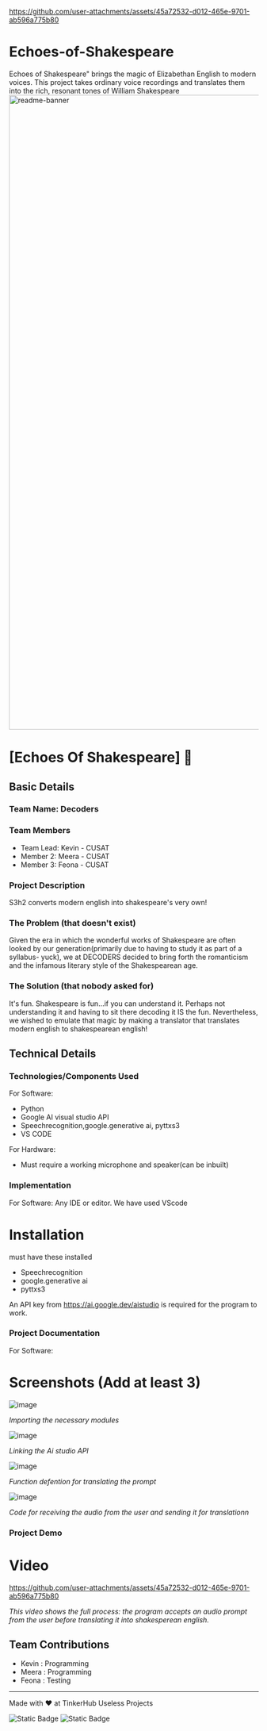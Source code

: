 https://github.com/user-attachments/assets/45a72532-d012-465e-9701-ab596a775b80

# Echoes-of-Shakespeare
Echoes of Shakespeare" brings the magic of Elizabethan English to modern voices. This project takes ordinary voice recordings and translates them into the rich, resonant tones of William Shakespeare
<img width="1280" alt="readme-banner" src="https://github.com/user-attachments/assets/35332e92-44cb-425b-9dff-27bcf1023c6c">

# [Echoes Of Shakespeare] 🎯


## Basic Details
### Team Name: Decoders


### Team Members
- Team Lead: Kevin - CUSAT
- Member 2: Meera - CUSAT
- Member 3: Feona - CUSAT

### Project Description
S3h2 converts modern english into shakespeare's very own!

### The Problem (that doesn't exist)
Given the era in which the wonderful works of Shakespeare are often looked by our generation(primarily due to having to study it as part of a syllabus- yuck), we at DECODERS decided to
bring forth the romanticism and the infamous literary style of the Shakespearean age.

### The Solution (that nobody asked for)
It's fun. Shakespeare is fun...if you can understand it. Perhaps not understanding it and having to sit there decoding it IS the fun. Nevertheless, we wished to emulate that magic by
making a translator that translates modern english to shakespearean english!

## Technical Details
### Technologies/Components Used
For Software:
- Python
- Google AI visual studio API
- Speechrecognition,google.generative ai, pyttxs3
- VS CODE

For Hardware:
- Must require a working microphone and speaker(can be inbuilt)
  

### Implementation
For Software: Any IDE or editor. We have used VScode
# Installation
must have these installed 
- Speechrecognition
- google.generative ai
- pyttxs3

An API key from https://ai.google.dev/aistudio is required for the program to work.

### Project Documentation
For Software:

# Screenshots (Add at least 3)
![image](https://github.com/user-attachments/assets/0efe5521-d7f9-43fc-bea6-6f7c255b60a4)

*Importing the necessary modules*


![image](https://github.com/user-attachments/assets/d781b972-800c-49aa-bef4-a3aaca25b9d1)


*Linking the Ai studio API*


![image](https://github.com/user-attachments/assets/bc3c92bd-c6f0-4aa8-bbed-710aa6b0c014)


*Function defention for translating the prompt*

![image](https://github.com/user-attachments/assets/d13c92df-ff38-40d7-9eda-e641f41717f1)

*Code for receiving the audio from the user and sending it for translationn*


### Project Demo
# Video


https://github.com/user-attachments/assets/45a72532-d012-465e-9701-ab596a775b80


*This video shows the full process: the program accepts an audio prompt from the user before translating it into shakesperean english.*


## Team Contributions
- Kevin   : Programming
- Meera   : Programming
- Feona   : Testing

---
Made with ❤️ at TinkerHub Useless Projects 

![Static Badge](https://img.shields.io/badge/TinkerHub-24?color=%23000000&link=https%3A%2F%2Fwww.tinkerhub.org%2F)
![Static Badge](https://img.shields.io/badge/UselessProject--24-24?link=https%3A%2F%2Fwww.tinkerhub.org%2Fevents%2FQ2Q1TQKX6Q%2FUseless%2520Projects)
